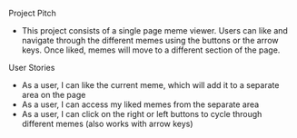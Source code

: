 Project Pitch
- This project consists of a single page meme viewer. Users can like and navigate through the different memes using the buttons or the arrow keys. Once liked, memes will move to a different section of the page.

User Stories
- As a user, I can like the current meme, which will add it to a separate area on the page
- As a user, I can access my liked memes from the separate area
- As a user, I can click on the right or left buttons to cycle through different memes (also works with arrow keys)
